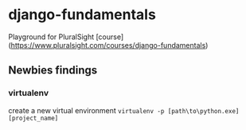 # django-fundamentals

Playground for PluralSight [course] (https://www.pluralsight.com/courses/django-fundamentals)

## Newbies findings

### virtualenv

create a new virtual environment
`virtualenv -p [path\to\python.exe] [project_name]`

